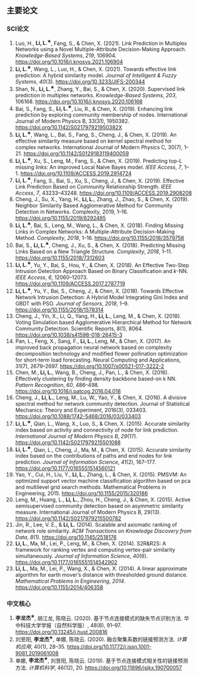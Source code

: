 ## 主要论文

### SCI论文

1. Luo, H., **Li, L.<sup>&lowast;</sup>**, Fang, S.,  & Chen, X. (2021). Link Prediction in Multiplex Networks using a Novel Multiple-Attribute Decision-Making Approach. *Knowledge-Based Systems*, *219*, 106904. <https://doi.org/10.1016/j.knosys.2021.106904>
1. **Li, L.<sup>&lowast;</sup>**, Wang, L., Luo, H., & Chen, X. (2021). Towards effective link prediction: A hybrid similarity model. *Journal of Intelligent & Fuzzy Systems*, *40*(3). <https://doi.org/10.3233/JIFS-200344>
1. Shan, N., **Li, L.<sup>&lowast;</sup>**,  Zhang, Y., Bai, S., & Chen, X. (2020). Supervised link prediction in multiplex networks. *Knowledge-Based Systems*, *203*, 106168. <https://doi.org/10.1016/j.knosys.2020.106168>
1. Bai, S., Fang, S., **Li, L.<sup>&lowast;</sup>**, Liu, R., & Chen, X. (2019). Enhancing link prediction by exploring community membership of nodes. International Journal of Modern Physics B, 33(31), 1950382. <https://doi.org/10.1142/S021797921950382X>
1. **Li, L.<sup>&lowast;</sup>**, Wang, L., Bai, S., Fang, S., Cheng, J., & Chen, X. (2019). An effective similarity measure based on kernel spectral method for complex networks. International Journal of Modern Physics C, 30(7), 1–21. <https://doi.org/10.1142/S0129183119400059> 
1. **Li, L.<sup>&lowast;</sup>**, Xu, S., Leng, M., Fang, S., & Chen, X. (2019). Predicting top-L missing links: An improved Local Naïve Bayes model. *IEEE Access*, *7*, 1–1. <https://doi.org/10.1109/ACCESS.2019.2914724>
1. **Li, L.<sup>&lowast;</sup>**, Fang, S., Bai, S., Xu, S., Cheng, J., & Chen, X. (2019). Effective Link Prediction Based on Community Relationship Strength. *IEEE Access*, *7*, 43233–43248. <https://doi.org/10.1109/ACCESS.2019.2908208>
1. Cheng, J., Su, X., Yang, H., **Li, L.**, Zhang, J., Zhao, S., & Chen, X. (2019). Neighbor Similarity Based Agglomerative Method for Community Detection in Networks. Complexity, 2019, 1–16. <https://doi.org/10.1155/2019/8292485>
1. **Li, L.<sup>&lowast;</sup>**, Bai, S., Leng, M., Wang, L., & Chen, X. (2018). Finding Missing Links in Complex Networks: A Multiple-Attribute Decision-Making Method. *Complexity*, *2018*, 1–16. <https://doi.org/10.1155/2018/3579758>
1. Bai, S., **Li, L.<sup>&lowast;</sup>**, Cheng, J., Xu, S., & Chen, X. (2018). Predicting Missing Links Based on a New Triangle Structure. *Complexity*, *2018*, 1–11. <https://doi.org/10.1155/2018/7312603>
1. **Li, L.<sup>&lowast;</sup>**, Yu, Y., Bai, S., Hou, Y., & Chen, X. (2018). An Effective Two-Step Intrusion Detection Approach Based on Binary Classification and *k*-NN. *IEEE Access*, *6*, 12060–12073. <https://doi.org/10.1109/ACCESS.2017.2787719>
1. **Li, L.<sup>&lowast;</sup>**, Yu, Y., Bai, S., Cheng, J., & Chen, X. (2018). Towards Effective Network Intrusion Detection: A Hybrid Model Integrating Gini Index and GBDT with PSO. *Journal of Sensors*, *2018*, 1–9. <https://doi.org/10.1155/2018/1578314>
1. Cheng, J., Yin, X., Li, Q., Yang, H., **Li, L.**, Leng, M., & Chen, X. (2018). Voting Simulation based Agglomerative Hierarchical Method for Network Community Detection. Scientific Reports, 8(1), 8064. <https://doi.org/10.1038/s41598-018-26415-3>
1. Pan, L., Feng, X., Sang, F., **Li, L.**, Leng, M., & Chen, X. (2017). An improved back propagation neural network based on complexity decomposition technology and modified flower pollination optimization for short-term load forecasting. Neural Computing and Applications, 31(7), 2679–2697. <https://doi.org/10.1007/s00521-017-3222-2>
1. Chen, M., **Li, L.**, Wang, B., Cheng, J., Pan, L., & Chen, X. (2016). Effectively clustering by finding density backbone based-on k NN. *Pattern Recognition*, *60*, 486–498. <https://doi.org/10.1016/j.patcog.2016.04.018>
1. Cheng, J., **Li, L.**, Leng, M., Lu, W., Yao, Y., & Chen, X. (2016). A divisive spectral method for network community detection. Journal of Statistical Mechanics: Theory and Experiment, 2016(3), 033403. <https://doi.org/10.1088/1742-5468/2016/03/033403>
1. **Li, L.<sup>&lowast;</sup>**, Qian, L., Wang, X., Luo, S., & Chen, X. (2015). Accurate similarity index based on activity and connectivity of node for link prediction. *International Journal of Modern Physics B*, *29*(17). <https://doi.org/10.1142/S0217979215501088>
1. **Li, L.<sup>&lowast;</sup>**, Qian, L., Cheng, J., Ma, M., & Chen, X. (2015). Accurate similarity index based on the contributions of paths and end nodes for link prediction. *Journal of Information Science*, *41*(2), 167–177. <https://doi.org/10.1177/0165551514560121>
1. Yao, Y., Cui, H., Liu, Y., **Li, L.**, Zhang, L., & Chen, X. (2015). PMSVM: An optimized support vector machine classification algorithm based on pca and multilevel grid search methods. Mathematical Problems in Engineering, 2015. <https://doi.org/10.1155/2015/320186>
1. Leng, M., Huang, L., **Li, L.**, Zhou, H., Cheng, J., & Chen, X. (2015). Active semisupervised community detection based on asymmetric similarity measure. International Journal of Modern Physics B, 29(13). <https://doi.org/10.1142/S0217979215500782>
1. Jin, R., Lee, V. E., & **Li, L.** (2014). Scalable and axiomatic ranking of network role similarity. *ACM Transactions on Knowledge Discovery from Data*, *8*(1). <https://doi.org/10.1145/2518176>
1. **Li, L.**, Ma, M., Lei, P., Leng, M., & Chen, X. (2014). S2R&amp;R2S: A framework for ranking vertex and computing vertex-pair similarity simultaneously. *Journal of Information Science*, *40*(6). <https://doi.org/10.1177/0165551514542902>
1. **Li, L**., Ma, M., Lei, P., Wang, X., & Chen, X. (2014). A linear approximate algorithm for earth mover’s distance with thresholded ground distance. *Mathematical Problems in Engineering*, *2014*. <https://doi.org/10.1155/2014/406358>

### 中文核心

1. **李龙杰<sup>&lowast;</sup>**, 胡江龙, 陈晓云. (2020). 基于节点连接模式的缺失节点识别方法. 华中科技大学学报（自然科学版）, 48(8), 91–97. https://doi.org/10.13245/j.hust.200816
1. 刘昱阳, **李龙杰<sup>&lowast;</sup>**, 单娜, 陈晓云. (2020). 融合聚集系数的链接预测方法. *计算机应用*, 40(1), 28–35. <https://doi.org/10.11772/j.issn.1001-9081.2019061008>
1. 单娜, **李龙杰<sup>&lowast;</sup>**, 刘昱阳, 陈晓云. (2019). 基于节点连接模式相关性的链接预测方法. *计算机科学*, 46(12), 20. <https://doi.org/10.11896/jsjkx.190700057>
